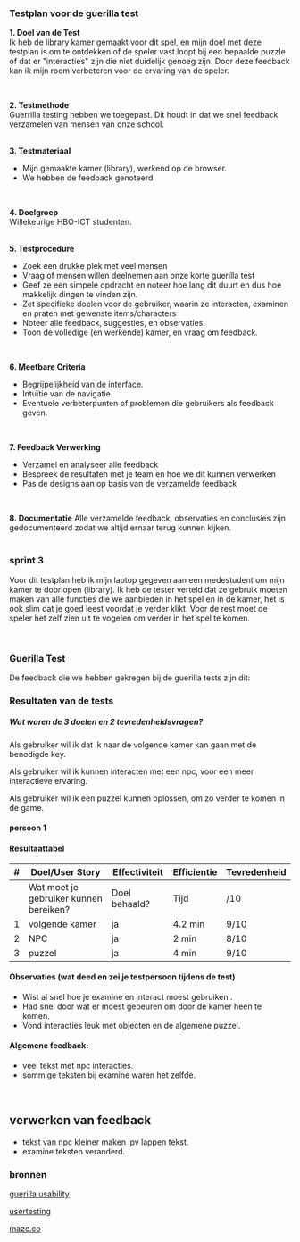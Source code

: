 ### Testplan voor de guerilla test

**1. Doel van de Test**   
Ik heb de library kamer gemaakt voor dit spel, en mijn doel met deze testplan is om te ontdekken of de speler vast loopt bij een bepaalde puzzle of dat er "interacties" zijn die niet duidelijk genoeg zijn. Door deze feedback kan ik mijn room verbeteren voor de ervaring van de speler.

<br/>

**2. Testmethode**    
Guerrilla testing hebben we toegepast. Dit houdt in dat we snel feedback verzamelen van mensen van onze school.   
<br/>

**3. Testmateriaal**   
- Mijn gemaakte kamer (library), werkend op de browser.
- We hebben de feedback genoteerd   
<br/>

**4. Doelgroep**   
Willekeurige HBO-ICT studenten.   
<br/>

**5. Testprocedure**   
- Zoek een drukke plek met veel mensen
- Vraag of mensen willen deelnemen aan onze korte guerilla test
- Geef ze een simpele opdracht en noteer hoe lang dit duurt en dus hoe makkelijk dingen te vinden zijn.
- Zet specifieke doelen voor de gebruiker, waarin ze interacten, examinen en praten met gewenste items/characters
- Noteer alle feedback, suggesties, en observaties.
- Toon de volledige (en werkende) kamer, en vraag om feedback. 
<br/>

**6. Meetbare Criteria**    
- Begrijpelijkheid van de interface.
- Intuïtie van de navigatie.
- Eventuele verbeterpunten of problemen die gebruikers als feedback geven.   
<br/>

**7. Feedback Verwerking**
- Verzamel en analyseer alle feedback
- Bespreek de resultaten met je team en hoe we dit kunnen verwerken
- Pas de designs aan op basis van de verzamelde feedback   
<br/>

**8. Documentatie**
Alle verzamelde feedback, observaties en conclusies zijn gedocumenteerd zodat we altijd ernaar terug kunnen kijken.   
<br/>

### sprint 3
Voor dit testplan heb ik mijn laptop gegeven aan een medestudent om mijn kamer te doorlopen (library). Ik heb de tester verteld dat ze gebruik moeten maken van alle functies die we aanbieden in het spel en in de kamer, het is ook slim dat je goed leest voordat je verder klikt. Voor de rest moet de speler het zelf zien uit te vogelen om verder in het spel te komen.

<br/>

### Guerilla Test
De feedback die we hebben gekregen bij de guerilla tests zijn dit: 

### Resultaten van de tests

##### Wat waren de 3 doelen en 2 tevredenheidsvragen? 
Als gebruiker wil ik dat ik naar de volgende kamer kan gaan met de benodigde key.<br>   

Als gebruiker wil ik kunnen interacten met een npc, voor een meer interactieve ervaring.<br>   

Als gebruiker wil ik een puzzel kunnen oplossen, om zo verder te komen in de game.<br>


#### persoon 1
#### Resultaattabel
|   #   |   Doel/User Story                        | Effectiviteit |   Efficientie        | Tevredenheid |
|-------|------------------------------------------|---------------|----------------------|--------------|
|       |   Wat moet je gebruiker kunnen bereiken? | Doel behaald? |   Tijd               |     /10      |
|   1   |   volgende kamer              	       |   ja          |   4.2 min             |     9/10      |
|   2   |   NPC                                     |   ja      |   2 min             |     8/10      |
|   3   |   puzzel                                  |   ja     |   4 min            |     9/10      |


#### Observaties (wat deed en zei je testpersoon tijdens de test)
- Wist al snel hoe je examine en interact moest gebruiken .
- Had snel door wat er moest gebeuren om door de kamer heen te komen.
- Vond interacties leuk met objecten en de algemene puzzel.

#### Algemene feedback: 
- veel tekst met npc interacties.
- sommige teksten bij examine waren het zelfde.
<br/>


## verwerken van feedback 
- tekst van npc kleiner maken ipv lappen tekst.
- examine teksten veranderd.

### bronnen
[guerilla usability](https://www.userbrain.com/blog/7-step-guide-guerrilla-usability-testing-diy-usability-testing-method)

[usertesting](https://www.usertesting.com/blog/what-is-guerrilla-testing)

[maze.co](https://maze.co/guides/usability-testing/guerrilla/)
